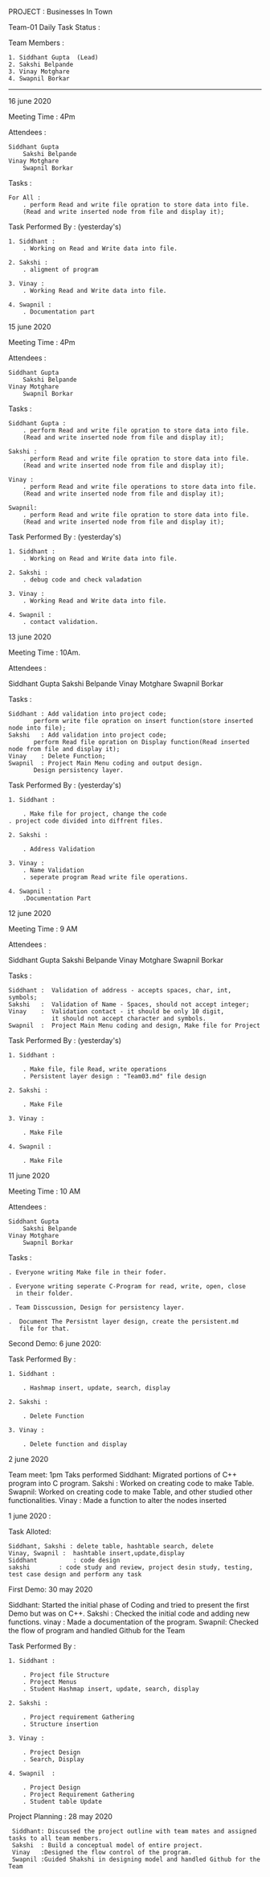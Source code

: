 PROJECT : Businesses In Town

Team-01 Daily Task Status :

Team Members :

    1. Siddhant Gupta  (Lead)
    2. Sakshi Belpande
    3. Vinay Motghare
    4. Swapnil Borkar
_______________________________________________________________________________________________________________
16 june 2020    

Meeting Time : 4Pm   

Attendees :  

	Siddhant Gupta
        Sakshi Belpande
	Vinay Motghare
        Swapnil Borkar

Tasks :

	For All :  
		. perform Read and write file opration to store data into file. 
		(Read and write inserted node from file and display it);

	
Task Performed By : (yesterday's)

    1. Siddhant :  
		. Working on Read and Write data into file. 
	
    2. Sakshi :  
		. aligment of program
    
    3. Vinay :  
		. Working Read and Write data into file.
    
    4. Swapnil :  
		. Documentation part

15 june 2020    

Meeting Time : 4Pm   

Attendees :  

	Siddhant Gupta
        Sakshi Belpande
	Vinay Motghare
        Swapnil Borkar
Tasks :

	Siddhant Gupta :  
		. perform Read and write file opration to store data into file. 
		(Read and write inserted node from file and display it);

	Sakshi :  
		. perform Read and write file opration to store data into file.
		(Read and write inserted node from file and display it);
 
	Vinay :  
		. perform Read and write file operations to store data into file. 
		(Read and write inserted node from file and display it);

	Swapnil:  
		. perform Read and write file opration to store data into file. 
		(Read and write inserted node from file and display it);

Task Performed By : (yesterday's)

    1. Siddhant :  
		. Working on Read and Write data into file. 
	
    2. Sakshi :  
		. debug code and check valadation
    
    3. Vinay :  
		. Working Read and Write data into file.
    
    4. Swapnil :  
		. contact validation. 

13 june 2020

Meeting Time : 10Am. 

Attendees :  

  Siddhant Gupta
  Sakshi Belpande
  Vinay Motghare
  Swapnil Borkar

Tasks :

	Siddhant : Add validation into project code;
		   perform write file opration on insert function(store inserted node into file);
	Sakshi   : Add validation into project code;
		   perform Read file opration on Display function(Read inserted node from file and display it); 
	Vinay    : Delete Function;
	Swapnil  : Project Main Menu coding and output design.
		   Design persistency layer.

Task Performed By : (yesterday's)

    1. Siddhant :  

    	. Make file for project, change the code
	. project code divided into diffrent files.
	
    2. Sakshi :
    
    	. Address Validation
    
    3. Vinay :
        . Name Validation
    	. seperate program Read write file operations.
    
    4. Swapnil :
        .Documentation Part


12 june 2020

Meeting Time : 9 AM

Attendees :

  Siddhant Gupta
  Sakshi Belpande
  Vinay Motghare
  Swapnil Borkar

Tasks :

	Siddhant :  Validation of address - accepts spaces, char, int, symbols;
	Sakshi   :  Validation of Name - Spaces, should not accept integer; 
	Vinay    :  Validation contact - it should be only 10 digit, 
	            it should not accept character and symbols.
	Swapnil  :  Project Main Menu coding and design, Make file for Project  
	
Task Performed By : (yesterday's)

    1. Siddhant :  

    	. Make file, file Read, write operations
    	. Persistent layer design : "Team03.md" file design
	
    2. Sakshi :
    
    	. Make File
    
    3. Vinay :
    
    	. Make File
    
    4. Swapnil :
    
    	. Make File


11 june 2020

Meeting Time : 10 AM
		     
Attendees :  

	Siddhant Gupta
        Sakshi Belpande
	Vinay Motghare
        Swapnil Borkar
  
Tasks :  

	. Everyone writing Make file in their foder.

	. Everyone writing seperate C-Program for read, write, open, close 
	  in their folder.

	. Team Disscussion, Design for persistency layer.
	
	.  Document The Persistnt layer design, create the persistent.md 
	   file for that.

Second Demo: 6 june 2020: 

Task Performed By :

    1. Siddhant :  
    
        . Hashmap insert, update, search, display
            
    2. Sakshi :

        . Delete Function
              
    3. Vinay :  

        . Delete function and display

2 june 2020

Team meet: 1pm
Taks performed
Siddhant: Migrated portions of C++ program into C program.
Sakshi :  Worked on creating code to make Table.
Swapnil: Worked on creating code to make Table, and other studied other functionalities.
Vinay : Made a function to alter the nodes inserted





1 june 2020 :

Task Alloted:

    Siddhant, Sakshi : delete table, hashtable search, delete
    Vinay, Swapnil :  hashtable insert,update,display
    Siddhant          : code design
    sakshi        : code study and review, project desin study, testing, test case design and perform any task

First Demo: 30 may 2020

Siddhant: Started the initial phase of Coding and tried to present the first Demo but was on C++.
Sakshi  :  Checked the initial code and adding new functions.
vinay : Made a documentation of the program.
Swapnil: Checked the flow of program and handled Github for the Team

Task Performed By :

    1. Siddhant :  
    
        . Project file Structure
        . Project Menus
        . Student Hashmap insert, update, search, display
            
    2. Sakshi :

        . Project requirement Gathering 
        . Structure insertion
              
    3. Vinay :  

        . Project Design
        . Search, Display

    4. Swapnil  :   

        . Project Design 
        . Project Requirement Gathering 
        . Student table Update  

Project Planning : 28 may 2020
        
     Siddhant: Discussed the project outline with team mates and assigned tasks to all team members.   
     Sakshi  : Build a conceptual model of entire project.
     Vinay   :Designed the flow control of the program.
     Swapnil :Guided Shakshi in designing model and handled Github for the Team


                

